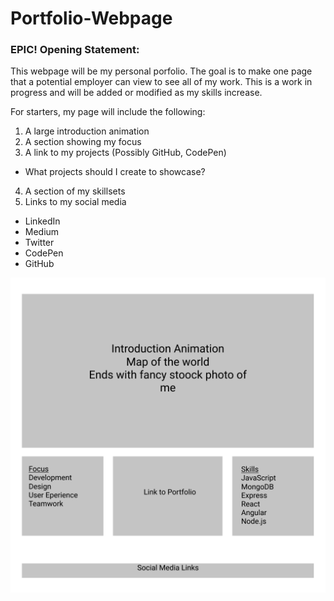 # Portfolio-Webpage

### EPIC! Opening Statement:

This webpage will be my personal porfolio. The goal is to make one page that a potential employer can view to see all of my work. This is a work in progress and will be added or modified as my skills increase. 

For starters, my page will include the following:
1. A large introduction animation
2. A section showing my focus
3. A link to my projects (Possibly GitHub, CodePen)
  * What projects should I create to showcase?
4. A section of my skillsets
5. Links to my social media  
  * LinkedIn
  * Medium
  * Twitter
  * CodePen
  * GitHub

![Wireframe](https://github.com/mpetterson37/Portfolio-Webpage/blob/master/Capstone%20Portfolio.png)
